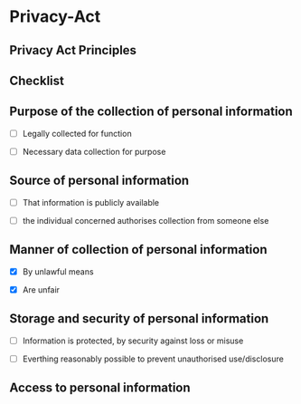 # Privacy-Act

## Privacy Act Principles

## Checklist

## Purpose of the collection of personal information

-[ ] Legally collected for function

-[ ] Necessary data collection for purpose

## Source of personal information

-[ ] That information is publicly available

-[ ] the individual concerned authorises collection from someone else

## Manner of collection of personal information

-[x] By unlawful means

-[x] Are unfair

## Storage and security of personal information

-[ ] Information is protected, by security against loss or misuse

-[ ] Everthing reasonably possible to prevent unauthorised use/disclosure

## Access to personal information

